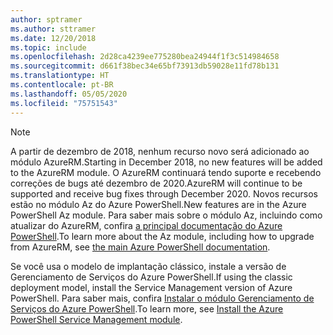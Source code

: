 ```yaml
---
author: sptramer
ms.author: sttramer
ms.date: 12/20/2018
ms.topic: include
ms.openlocfilehash: 2d28ca4239ee775280bea24944f1f3c514984658
ms.sourcegitcommit: d661f38bec34e65bf73913db59028e11fd78b131
ms.translationtype: HT
ms.contentlocale: pt-BR
ms.lasthandoff: 05/05/2020
ms.locfileid: "75751543"
---
```

> [!NOTE]
> 
> <span data-ttu-id="643f2-101">A partir de dezembro de 2018, nenhum recurso novo será adicionado ao módulo AzureRM.</span><span class="sxs-lookup"><span data-stu-id="643f2-101">Starting in December 2018, no new features will be added to the AzureRM module.</span></span> <span data-ttu-id="643f2-102">O AzureRM continuará tendo suporte e recebendo correções de bugs até dezembro de 2020.</span><span class="sxs-lookup"><span data-stu-id="643f2-102">AzureRM will continue to be supported and receive bug fixes through December 2020.</span></span> <span data-ttu-id="643f2-103">Novos recursos estão no módulo Az do Azure PowerShell.</span><span class="sxs-lookup"><span data-stu-id="643f2-103">New features are in the Azure PowerShell Az module.</span></span> <span data-ttu-id="643f2-104">Para saber mais sobre o módulo Az, incluindo como atualizar do AzureRM, confira [a principal documentação do Azure PowerShell](/powershell/azure).</span><span class="sxs-lookup"><span data-stu-id="643f2-104">To learn more about the Az module, including how to upgrade from AzureRM, see [the main Azure PowerShell documentation](/powershell/azure).</span></span>
>
> <span data-ttu-id="643f2-105">Se você usa o modelo de implantação clássico, instale a versão de Gerenciamento de Serviços do Azure PowerShell.</span><span class="sxs-lookup"><span data-stu-id="643f2-105">If using the classic deployment model, install the Service Management version of Azure PowerShell.</span></span>
> <span data-ttu-id="643f2-106">Para saber mais, confira [Instalar o módulo Gerenciamento de Serviços do Azure PowerShell](/powershell/azure/servicemanagement/install-azure-ps).</span><span class="sxs-lookup"><span data-stu-id="643f2-106">To learn more, see [Install the Azure PowerShell Service Management module](/powershell/azure/servicemanagement/install-azure-ps).</span></span>
